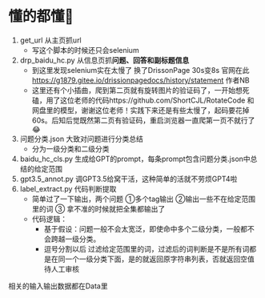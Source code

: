 # 懂的都懂🤗

1. get_url 从主页抓url
    - 写这个脚本的时候还只会selenium 
3. drp_baidu_hc.py  从信息页抓**问题、回答和副标题信息**
    - 到这里发现selenium实在太慢了 换了DrissonPage 30s变8s 官网在此 https://g1879.gitee.io/drissionpagedocs/history/statement 作者NB
    - 这里还有个小插曲，爬到第二页就有旋转图片的验证码了，一开始想死磕，用了这位老师的代码https://github.com/ShortCJL/RotateCode 和网盘里的模型，谢谢这位老师！实践下来还是有些太慢了，起码要花掉60s。后知后觉既然第二页有验证码，重启浏览器一直爬第一页不就行了😂
5. 问题分类.json  大致对问题进行分类总结
    - 分为一级分类和二级分类
7. baidu_hc_cls.py 生成给GPT的prompt，每条prompt包含问题分类.json中总结的给定范围
8. gpt3.5_annot.py  调GPT3.5给窝干活，这种简单的活就不劳烦GPT4啦
9. label_extract.py  代码判断提取
    - 简单过了一下输出，两个问题 ①多个tag输出 ②输出一些不在给定范围里的词 ③ 拿不准的时候就把全集都输出了
    - 代码逻辑：
        - 基于假设：问题一般不会太宽泛，即使命中多个二级分类，一般都不会跨越一级分类。
        - 逗号分割以后 过滤给定范围里的词，过滤后的词判断是不是所有词都是在同一个一级分类下面，是的就返回原字符串列表，否就返回空值待人工审核


相关的输入输出数据都在Data里
